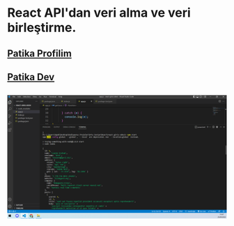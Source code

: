 # React API'dan veri alma ve veri birleştirme.

## [Patika Profilim](https://app.patika.dev/apak)
## [Patika Dev](https://app.patika.dev/paths)

## ![Product](./img/output.png)
